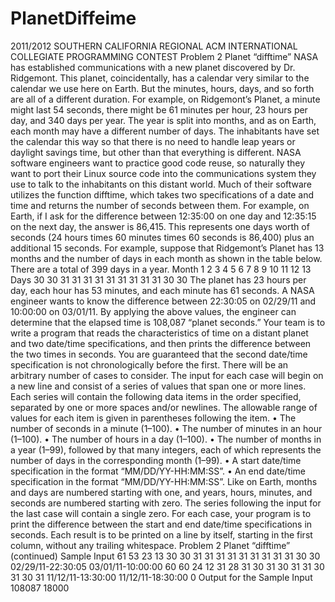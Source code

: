 # PlanetDiffeime


2011/2012 SOUTHERN CALIFORNIA REGIONAL
ACM INTERNATIONAL COLLEGIATE PROGRAMMING CONTEST
Problem 2
Planet “difftime”
NASA has established communications with a new planet discovered by Dr. Ridgemont. This planet,
coincidentally, has a calendar very similar to the calendar we use here on Earth. But the minutes, hours,
days, and so forth are all of a different duration. For example, on Ridgemont’s Planet, a minute might last
54 seconds, there might be 61 minutes per hour, 23 hours per day, and 340 days per year. The year is split
into months, and as on Earth, each month may have a different number of days. The inhabitants have set
the calendar this way so that there is no need to handle leap years or daylight savings time, but other than
that everything is different.
NASA software engineers want to practice good code reuse, so naturally they want to port their Linux
source code into the communications system they use to talk to the inhabitants on this distant world. Much
of their software utilizes the function difftime, which takes two specifications of a date and time and returns
the number of seconds between them. For example, on Earth, if I ask for the difference between 12:35:00 on
one day and 12:35:15 on the next day, the answer is 86,415. This represents one days worth of seconds (24
hours times 60 minutes times 60 seconds is 86,400) plus an additional 15 seconds.
For example, suppose that Ridgemont’s Planet has 13 months and the number of days in each month
as shown in the table below. There are a total of 399 days in a year.
Month 1 2 3 4 5 6 7 8 9 10 11 12 13
Days 30 30 31 31 31 31 31 31 31 31 31 30 30
The planet has 23 hours per day, each hour has 53 minutes, and each minute has 61 seconds.
A NASA engineer wants to know the difference between 22:30:05 on 02/29/11 and 10:00:00 on 03/01/11.
By applying the above values, the engineer can determine that the elapsed time is 108,087 “planet seconds.”
Your team is to write a program that reads the characteristics of time on a distant planet and two
date/time specifications, and then prints the difference between the two times in seconds. You are guaranteed
that the second date/time specification is not chronologically before the first.
There will be an arbitrary number of cases to consider. The input for each case will begin on a new
line and consist of a series of values that span one or more lines. Each series will contain the following data
items in the order specified, separated by one or more spaces and/or newlines. The allowable range of values
for each item is given in parentheses following the item.
• The number of seconds in a minute (1–100).
• The number of minutes in an hour (1–100).
• The number of hours in a day (1–100).
• The number of months in a year (1–99), followed by that many integers, each of which represents the
number of days in the corresponding month (1–99).
• A start date/time specification in the format “MM/DD/YY-HH:MM:SS”.
• An end date/time specification in the format “MM/DD/YY-HH:MM:SS”.
Like on Earth, months and days are numbered starting with one, and years, hours, minutes, and seconds
are numbered starting with zero. The series following the input for the last case will contain a single zero.
For each case, your program is to print the difference between the start and end date/time specifications
in seconds. Each result is to be printed on a line by itself, starting in the first column, without any trailing
whitespace.
Problem 2
Planet “difftime” (continued)
Sample Input
61 53 23 13 30 30 31 31 31 31 31 31 31 31 31 30 30 02/29/11-22:30:05
03/01/11-10:00:00
60 60 24 12 31 28 31 30 31 30 31 31 30 31 30 31
11/12/11-13:30:00 11/12/11-18:30:00
0
Output for the Sample Input
108087
18000
